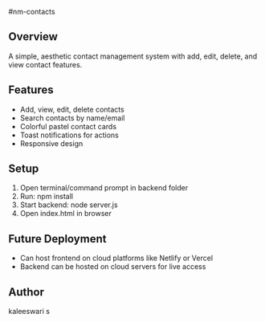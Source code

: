 #nm-contacts

## Overview
A simple, aesthetic contact management system with add, edit, delete, and view contact features.

## Features
- Add, view, edit, delete contacts
- Search contacts by name/email
- Colorful pastel contact cards
- Toast notifications for actions
- Responsive design

## Setup
1. Open terminal/command prompt in backend folder
2. Run: npm install
3. Start backend: node server.js
4. Open index.html in browser

## Future Deployment
- Can host frontend on cloud platforms like Netlify or Vercel
- Backend can be hosted on cloud servers for live access

## Author
kaleeswari s
